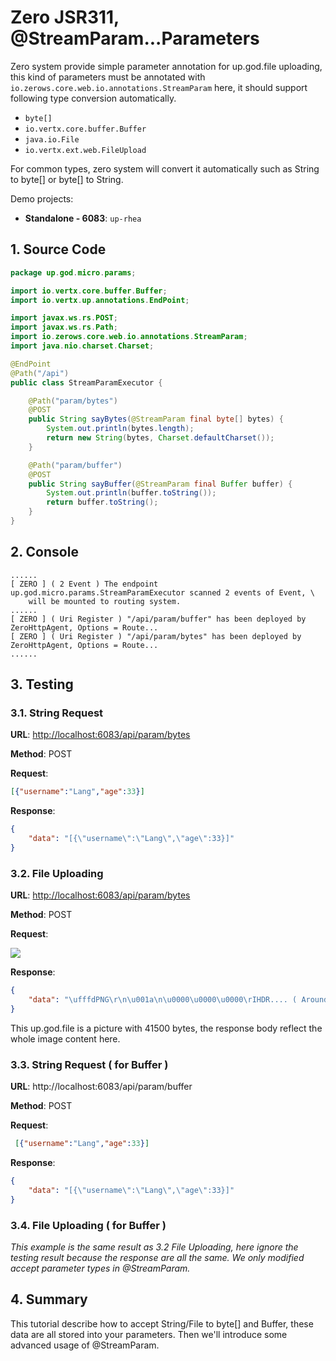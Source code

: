 # Zero JSR311, @StreamParam...Parameters

Zero system provide simple parameter annotation for up.god.file uploading, this kind of parameters must be annotated
with `io.zerows.core.web.io.annotations.StreamParam` here, it should support following type conversion
automatically.

* `byte[]`
* `io.vertx.core.buffer.Buffer`
* `java.io.File`
* `io.vertx.ext.web.FileUpload`

For common types, zero system will convert it automatically such as String to byte\[\] or byte\[\] to String.

Demo projects:

* **Standalone - 6083**: `up-rhea`

## 1. Source Code

```java
package up.god.micro.params;

import io.vertx.core.buffer.Buffer;
import io.vertx.up.annotations.EndPoint;

import javax.ws.rs.POST;
import javax.ws.rs.Path;
import io.zerows.core.web.io.annotations.StreamParam;
import java.nio.charset.Charset;

@EndPoint
@Path("/api")
public class StreamParamExecutor {

    @Path("param/bytes")
    @POST
    public String sayBytes(@StreamParam final byte[] bytes) {
        System.out.println(bytes.length);
        return new String(bytes, Charset.defaultCharset());
    }

    @Path("param/buffer")
    @POST
    public String sayBuffer(@StreamParam final Buffer buffer) {
        System.out.println(buffer.toString());
        return buffer.toString();
    }
}
```

## 2. Console

```shell
......
[ ZERO ] ( 2 Event ) The endpoint up.god.micro.params.StreamParamExecutor scanned 2 events of Event, \
    will be mounted to routing system.
......
[ ZERO ] ( Uri Register ) "/api/param/buffer" has been deployed by ZeroHttpAgent, Options = Route...
[ ZERO ] ( Uri Register ) "/api/param/bytes" has been deployed by ZeroHttpAgent, Options = Route...
......
```

## 3. Testing

### 3.1. String Request

**URL**: [http://localhost:6083/api/param/bytes](http://localhost:6083/api/param/bytes)

**Method**: POST

**Request**:

```json
[{"username":"Lang","age":33}]
```

**Response**:

```json
{
    "data": "[{\"username\":\"Lang\",\"age\":33}]"
}
```

### 3.2. File Uploading

**URL**: [http://localhost:6083/api/param/bytes](http://localhost:6083/api/param/bytes)

**Method**: POST

**Request**:

![](/doc/image/up.god.file-uploading.png)

**Response**:

```json
{
    "data": "\ufffdPNG\r\n\u001a\n\u0000\u0000\u0000\rIHDR.... ( Around 41500 bytes )"
}
```

This up.god.file is a picture with 41500 bytes, the response body reflect the whole image content here.

### 3.3. String Request \( for Buffer \)

**URL**: http://localhost:6083/api/param/buffer

**Method**: POST

**Request**:

```json
 [{"username":"Lang","age":33}]
```

**Response**:

```json
{
    "data": "[{\"username\":\"Lang\",\"age\":33}]"
}
```

### 3.4. File Uploading \( for Buffer \)

_This example is the same result as 3.2 File Uploading, here ignore the testing result because the response are all the
same. We only modified accept parameter types in @StreamParam._

## 4. Summary

This tutorial describe how to accept String/File to byte\[\] and Buffer, these data are all stored into your parameters.
Then we'll introduce some advanced usage of @StreamParam.

